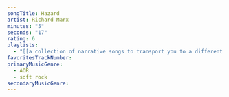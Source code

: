 ```yaml
---
songTitle: Hazard
artist: Richard Marx
minutes: "5"
seconds: "17"
rating: 6
playlists:
  - "[[a collection of narrative songs to transport you to a different world]]"
favoritesTrackNumber:
primaryMusicGenre:
  - AOR
  - soft rock
secondaryMusicGenre:
---
```

